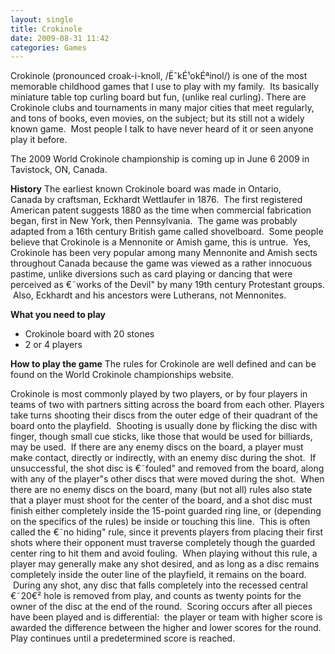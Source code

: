```yaml
---
layout: single
title: Crokinole
date: 2009-08-31 11:42
categories: Games
---
```

Crokinole (pronounced croak-i-knoll, /ËˆkÉ¹okÉªinol/) is one of the most memorable childhood games that I use to play with my family.  Its basically miniature table top curling board but fun, (unlike real curling).
There are Crokinole clubs and tournaments in many major cities that meet regularly, and tons of books, even movies, on the subject; but its still not a widely known game.  Most people I talk to have never heard of it or seen anyone play it before.

The 2009 World Crokinole championship is coming up in June 6 2009 in Tavistock, ON, Canada.

<strong>History</strong>
The earliest known Crokinole board was made in Ontario, Canada by craftsman, Eckhardt Wettlaufer in 1876.  The first registered American patent suggests 1880 as the time when commercial fabrication began, first in New York, then Pennsylvania.  The game was probably adapted from a 16th century British game called shovelboard.  Some people believe that Crokinole is a Mennonite or Amish game, this is untrue.  Yes, Crokinole has been very popular among many Mennonite and Amish sects throughout Canada because the game was viewed as a rather innocuous pastime, unlike diversions such as card playing or dancing that were perceived as €˜works of the Devil&quot; by many 19th century Protestant groups.  Also, Eckhardt and his ancestors were Lutherans, not Mennonites.

<strong>What you need to play</strong>
<ul>
	<li>Crokinole board with 20 stones</li>
	<li>2 or 4 players</li>
</ul>
<strong>How to play the game</strong>
The rules for Crokinole are well defined and can be found on the World Crokinole championships website.

Crokinole is most commonly played by two players, or by four players in teams of two with partners sitting across the board from each other. Players take turns shooting their discs from the outer edge of their quadrant of the board onto the playfield.  Shooting is usually done by flicking the disc with finger, though small cue sticks, like those that would be used for billiards, may be used.  If there are any enemy discs on the board, a player must make contact, directly or indirectly, with an enemy disc during the shot.  If unsuccessful, the shot disc is €˜fouled&quot; and removed from the board, along with any of the player&quot;s other discs that were moved during the shot.  When there are no enemy discs on the board, many (but not all) rules also state that a player must shoot for the center of the board, and a shot disc must finish either completely inside the 15-point guarded ring line, or (depending on the specifics of the rules) be inside or touching this line.  This is often called the €˜no hiding&quot; rule, since it prevents players from placing their first shots where their opponent must traverse completely though the guarded center ring to hit them and avoid fouling.  When playing without this rule, a player may generally make any shot desired, and as long as a disc remains completely inside the outer line of the playfield, it remains on the board.  During any shot, any disc that falls completely into the recessed central €˜20€² hole is removed from play, and counts as twenty points for the owner of the disc at the end of the round.  Scoring occurs after all pieces have been played and is differential:  the player or team with higher score is awarded the difference between the higher and lower scores for the round.
Play continues until a predetermined score is reached.
